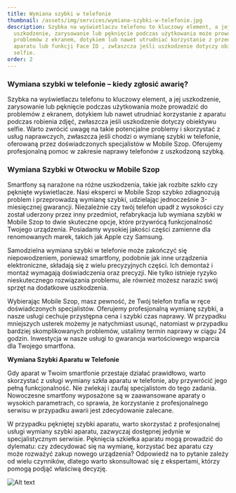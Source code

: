 ```yaml
---
title: Wymiana szybki w telefonie
thumbnail: /assets/img/services/wymiana-szybki-w-telefonie.jpg
description: Szybka na wyświetlaczu telefonu to kluczowy element, a jej
  uszkodzenie, zarysowanie lub pęknięcie podczas użytkowania może prowadzić do
  problemów z ekranem, dotykiem lub nawet utrudniać korzystanie z przedniego
  aparatu lub funkcji Face ID , zwłaszcza jeśli uszkodzenie dotyczy obiektywu
  selfie.
order: 2
---
```


### Wymiana szybki w telefonie  –  kiedy zgłosić awarię?

Szybka na wyświetlaczu telefonu to kluczowy element, a jej uszkodzenie, zarysowanie lub pęknięcie podczas użytkowania może prowadzić do problemów z ekranem, dotykiem lub nawet utrudniać korzystanie z aparatu podczas robienia zdjęć, zwłaszcza jeśli uszkodzenie dotyczy obiektywu selfie. Warto zwrócić uwagę na takie potencjalne problemy i skorzystać z usług naprawczych, zwłaszcza jeśli chodzi o wymianę szybki w telefonie, oferowaną przez doświadczonych specjalistów w Mobile Szop. Oferujemy profesjonalną pomoc w zakresie naprawy telefonów z uszkodzoną szybką.

### Wymiana Szybki w Otwocku w Mobile Szop

Smartfony są narażone na różne uszkodzenia, takie jak rozbite szkło czy pęknięte wyświetlacze. Nasi eksperci w Mobile Szop szybko zdiagnozują problem i przeprowadzą wymianę szybki, udzielając jednocześnie 3-miesięcznej gwarancji. Niezależnie czy twój telefon upadł z wysokości czy został uderzony przez inny przedmiot, refabrykacja lub wymiana szybki w Mobile Szop to dwie skuteczne opcje, które przywrócą funkcjonalność Twojego urządzenia. Posiadamy wysokiej jakości części zamienne dla renomowanych marek, takich jak Apple czy Samsung.

Samodzielna wymiana szybki w telefonie może zakończyć się niepowodzeniem, ponieważ smartfony, podobnie jak inne urządzenia elektroniczne, składają się z wielu precyzyjnych części. Ich demontaż i montaż wymagają doświadczenia oraz precyzji. Nie tylko istnieje ryzyko nieskutecznego rozwiązania problemu, ale również możesz narazić swój sprzęt na dodatkowe uszkodzenia.

Wybierając Mobile Szop, masz pewność, że Twój telefon trafia w ręce doświadczonych specjalistów. Oferujemy profesjonalną wymianę szybki, a nasze usługi cechuje przystępna cena i szybki czas naprawy. W przypadku mniejszych usterek możemy je natychmiast usunąć, natomiast w przypadku bardziej skomplikowanych problemów, ustalimy termin naprawy w ciągu 24 godzin. Inwestycja w nasze usługi to gwarancja wartościowego wsparcia dla Twojego smartfona.

**Wymiana Szybki Aparatu w Telefonie**

Gdy aparat w Twoim smartfonie przestaje działać prawidłowo, warto skorzystać z usługi wymiany szkła aparatu w telefonie, aby przywrócić jego pełną funkcjonalność. Nie zwlekaj i zaufaj specjalistom do tego zadania. Nowoczesne smartfony wyposażone są w zaawansowane aparaty o wysokich parametrach, co sprawia, że korzystanie z profesjonalnego serwisu w przypadku awarii jest zdecydowanie zalecane.

W przypadku pękniętej szybki aparatu, warto skorzystać z profesjonalnej usługi wymiany szybki aparatu, zazwyczaj dostępnej jedynie w specjalistycznym serwisie. Pęknięcia szkiełka aparatu mogą prowadzić do dylematu: czy zdecydować się na wymianę, korzystać bez aparatu czy może rozważyć zakup nowego urządzenia? Odpowiedź na to pytanie zależy od wielu czynników, dlatego warto skonsultować się z ekspertami, którzy pomogą podjąć właściwą decyzję.

![Alt text](/assets/img/services/wymiana-szybki-2.jpg "Wymiana szybki")